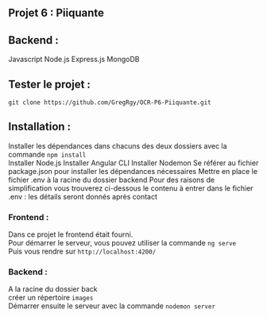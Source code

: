 ## Projet 6 : Piiquante

## Backend :

Javascript
Node.js
Express.js
MongoDB

## Tester le projet :

```terminal
git clone https://github.com/GregRgy/OCR-P6-Piiquante.git
```

## Installation :

Installer les dépendances dans chacuns des deux dossiers avec la commande `npm install`\
Installer Node.js
Installer Angular CLI
Installer Nodemon
Se référer au fichier package.json pour installer les dépendances nécessaires
Mettre en place le fichier .env à la racine du dossier backend
Pour des raisons de simplification vous trouverez ci-dessous le contenu à entrer dans le fichier .env : les détails seront donnés après contact

### Frontend : 

Dans ce projet le frontend était fourni.\
Pour démarrer le serveur, vous pouvez utiliser la commande `ng serve`\
Puis vous rendre sur `http://localhost:4200/`

### Backend :

A la racine du dossier back\
créer un répertoire `images`\
Démarrer ensuite le serveur avec la commande `nodemon server` 




